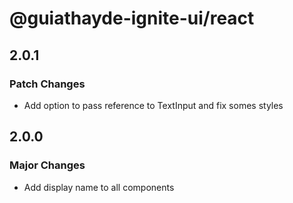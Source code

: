 # @guiathayde-ignite-ui/react

## 2.0.1

### Patch Changes

- Add option to pass reference to TextInput and fix somes styles

## 2.0.0

### Major Changes

- Add display name to all components
